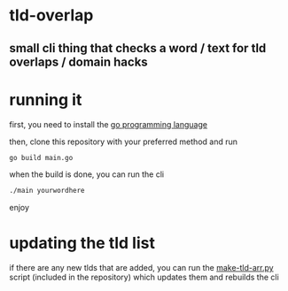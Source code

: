 # tld-overlap

## small cli thing that checks a word / text for tld overlaps / domain hacks

# running it
first, you need to install the [go programming language](https://go.dev/)

then, clone this repository with your preferred method and run
```sh
go build main.go
```

when the build is done, you can run the cli

```sh
./main yourwordhere
```
enjoy

# updating the tld list
if there are any new tlds that are added, you can run the [make-tld-arr.py](make-tld-arr.py) script (included in the repository) which updates them and rebuilds the cli
